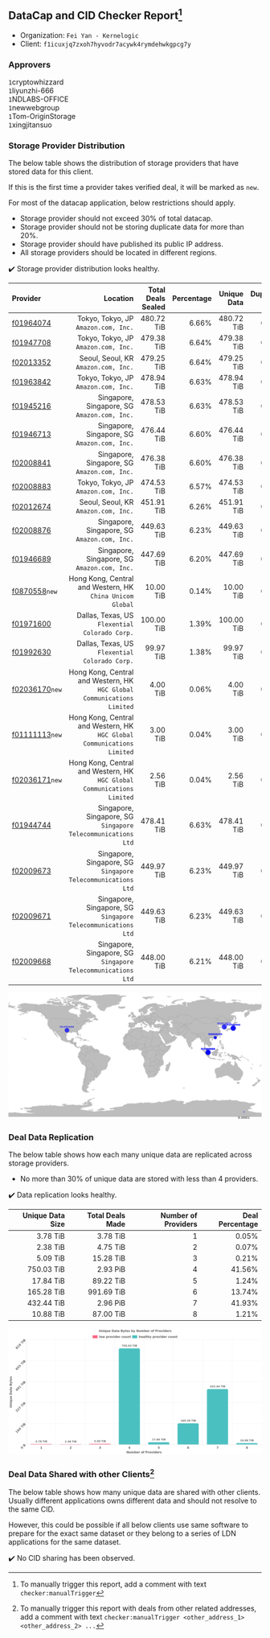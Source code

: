 ## DataCap and CID Checker Report[^1]
 - Organization: `Fei Yan - Kernelogic`
 - Client: `f1icuxjq7zxoh7hyvodr7acywk4rymdehwkgpcg7y`
### Approvers
`1`cryptowhizzard<br/>`1`liyunzhi-666<br/>`1`NDLABS-OFFICE<br/>`1`newwebgroup<br/>`1`Tom-OriginStorage<br/>`1`xingjitansuo

### Storage Provider Distribution
The below table shows the distribution of storage providers that have stored data for this client.

If this is the first time a provider takes verified deal, it will be marked as `new`.

For most of the datacap application, below restrictions should apply.
 - Storage provider should not exceed 30% of total datacap.
 - Storage provider should not be storing duplicate data for more than 20%.
 - Storage provider should have published its public IP address.
 - All storage providers should be located in different regions.

✔️ Storage provider distribution looks healthy.

| Provider                                                    |                                                                   Location | Total Deals Sealed | Percentage | Unique Data | Duplicate Deals |
| :---------------------------------------------------------- | -------------------------------------------------------------------------: | -----------------: | ---------: | ----------: | --------------: |
| [f01964074](https://filfox.info/en/address/f01964074)       |                                    Tokyo, Tokyo, JP<br/>`Amazon.com, Inc.` |         480.72 TiB |      6.66% |  480.72 TiB |           0.00% |
| [f01947708](https://filfox.info/en/address/f01947708)       |                                    Tokyo, Tokyo, JP<br/>`Amazon.com, Inc.` |         479.38 TiB |      6.64% |  479.38 TiB |           0.00% |
| [f02013352](https://filfox.info/en/address/f02013352)       |                                    Seoul, Seoul, KR<br/>`Amazon.com, Inc.` |         479.25 TiB |      6.64% |  479.25 TiB |           0.00% |
| [f01963842](https://filfox.info/en/address/f01963842)       |                                    Tokyo, Tokyo, JP<br/>`Amazon.com, Inc.` |         478.94 TiB |      6.63% |  478.94 TiB |           0.00% |
| [f01945216](https://filfox.info/en/address/f01945216)       |                            Singapore, Singapore, SG<br/>`Amazon.com, Inc.` |         478.53 TiB |      6.63% |  478.53 TiB |           0.00% |
| [f01946713](https://filfox.info/en/address/f01946713)       |                            Singapore, Singapore, SG<br/>`Amazon.com, Inc.` |         476.44 TiB |      6.60% |  476.44 TiB |           0.00% |
| [f02008841](https://filfox.info/en/address/f02008841)       |                            Singapore, Singapore, SG<br/>`Amazon.com, Inc.` |         476.38 TiB |      6.60% |  476.38 TiB |           0.00% |
| [f02008883](https://filfox.info/en/address/f02008883)       |                                    Tokyo, Tokyo, JP<br/>`Amazon.com, Inc.` |         474.53 TiB |      6.57% |  474.53 TiB |           0.00% |
| [f02012674](https://filfox.info/en/address/f02012674)       |                                    Seoul, Seoul, KR<br/>`Amazon.com, Inc.` |         451.91 TiB |      6.26% |  451.91 TiB |           0.00% |
| [f02008876](https://filfox.info/en/address/f02008876)       |                            Singapore, Singapore, SG<br/>`Amazon.com, Inc.` |         449.63 TiB |      6.23% |  449.63 TiB |           0.00% |
| [f01946689](https://filfox.info/en/address/f01946689)       |                            Singapore, Singapore, SG<br/>`Amazon.com, Inc.` |         447.69 TiB |      6.20% |  447.69 TiB |           0.00% |
| [f0870558](https://filfox.info/en/address/f0870558)`new`    |               Hong Kong, Central and Western, HK<br/>`China Unicom Global` |          10.00 TiB |      0.14% |   10.00 TiB |           0.00% |
| [f01971600](https://filfox.info/en/address/f01971600)       |                          Dallas, Texas, US<br/>`Flexential Colorado Corp.` |         100.00 TiB |      1.39% |  100.00 TiB |           0.00% |
| [f01992630](https://filfox.info/en/address/f01992630)       |                          Dallas, Texas, US<br/>`Flexential Colorado Corp.` |          99.97 TiB |      1.38% |   99.97 TiB |           0.00% |
| [f02036170](https://filfox.info/en/address/f02036170)`new`  | Hong Kong, Central and Western, HK<br/>`HGC Global Communications Limited` |           4.00 TiB |      0.06% |    4.00 TiB |           0.00% |
| [f01111113](https://filfox.info/en/address/f01111113)`new`  | Hong Kong, Central and Western, HK<br/>`HGC Global Communications Limited` |           3.00 TiB |      0.04% |    3.00 TiB |           0.00% |
| [f02036171](https://filfox.info/en/address/f02036171)`new`  | Hong Kong, Central and Western, HK<br/>`HGC Global Communications Limited` |           2.56 TiB |      0.04% |    2.56 TiB |           0.00% |
| [f01944744](https://filfox.info/en/address/f01944744)       |            Singapore, Singapore, SG<br/>`Singapore Telecommunications Ltd` |         478.41 TiB |      6.63% |  478.41 TiB |           0.00% |
| [f02009673](https://filfox.info/en/address/f02009673)       |            Singapore, Singapore, SG<br/>`Singapore Telecommunications Ltd` |         449.97 TiB |      6.23% |  449.97 TiB |           0.00% |
| [f02009671](https://filfox.info/en/address/f02009671)       |            Singapore, Singapore, SG<br/>`Singapore Telecommunications Ltd` |         449.63 TiB |      6.23% |  449.63 TiB |           0.00% |
| [f02009668](https://filfox.info/en/address/f02009668)       |            Singapore, Singapore, SG<br/>`Singapore Telecommunications Ltd` |         448.00 TiB |      6.21% |  448.00 TiB |           0.00% |

<img src="https://raw.githubusercontent.com/data-preservation-programs/filplus-checker-assets/main/filecoin-project/filecoin-plus-large-datasets/issues/1353/1676509754119.png"/>

### Deal Data Replication
The below table shows how each many unique data are replicated across storage providers.

- No more than 30% of unique data are stored with less than 4 providers.

✔️ Data replication looks healthy.

| Unique Data Size | Total Deals Made | Number of Providers | Deal Percentage |
| ---------------: | ---------------: | ------------------: | --------------: |
|         3.78 TiB |         3.78 TiB |                   1 |           0.05% |
|         2.38 TiB |         4.75 TiB |                   2 |           0.07% |
|         5.09 TiB |        15.28 TiB |                   3 |           0.21% |
|       750.03 TiB |         2.93 PiB |                   4 |          41.56% |
|        17.84 TiB |        89.22 TiB |                   5 |           1.24% |
|       165.28 TiB |       991.69 TiB |                   6 |          13.74% |
|       432.44 TiB |         2.96 PiB |                   7 |          41.93% |
|        10.88 TiB |        87.00 TiB |                   8 |           1.21% |

<img src="https://raw.githubusercontent.com/data-preservation-programs/filplus-checker-assets/main/filecoin-project/filecoin-plus-large-datasets/issues/1353/1676509754697.png"/>

### Deal Data Shared with other Clients[^3]
The below table shows how many unique data are shared with other clients.
Usually different applications owns different data and should not resolve to the same CID.

However, this could be possible if all below clients use same software to prepare for the exact same dataset or they belong to a series of LDN applications for the same dataset.

✔️ No CID sharing has been observed.

[^1]: To manually trigger this report, add a comment with text `checker:manualTrigger`

[^2]: Deals from those addresses are combined into this report as they are specified with `checker:manualTrigger`

[^3]: To manually trigger this report with deals from other related addresses, add a comment with text `checker:manualTrigger <other_address_1> <other_address_2> ...`
